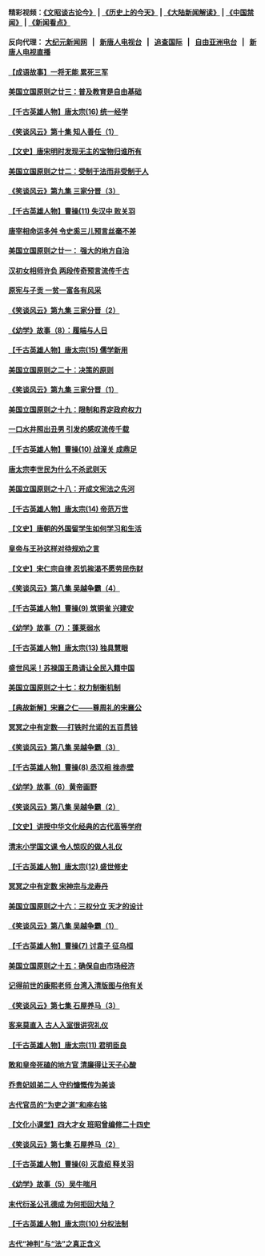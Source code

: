 #### 精彩视频：[《文昭谈古论今》](http://95.179.137.68/wenzhao) | [《历史上的今天》](http://95.179.137.68/today-in-history) | [《大陆新闻解读》](http://95.179.137.68/ntdtv-comedy) | [《中国禁闻》](http://95.179.137.68/ntdtv-news) | [《新闻看点》](http://95.179.137.68/news-insight) 

 #### 反向代理： [大纪元新闻网](http://95.179.137.68:10080/) &nbsp;&nbsp;|&nbsp;&nbsp; [新唐人电视台](http://95.179.137.68:8000/) &nbsp;&nbsp;|&nbsp;&nbsp; [追查国际](http://95.179.137.68:10010/) &nbsp;&nbsp;|&nbsp;&nbsp; [自由亚洲电台](http://95.179.137.68:9800/) &nbsp;&nbsp;|&nbsp;&nbsp; [新唐人电视直播](http://95.179.137.68/) 

#### [【成语故事】一将无能 累死三军](../pages/nsc975/n11046538.md?t=02170637) 

#### [美国立国原则之廿三：普及教育是自由基础](../pages/nsc975/n11044655.md?t=02170637) 

#### [【千古英雄人物】唐太宗(16) 统一经学](../pages/nsc975/n8046259.md?t=02170637) 

#### [《笑谈风云》第十集 知人善任（1）](../pages/nsc975/n11032532.md?t=02170637) 

#### [【文史】唐宋明时发现无主的宝物归谁所有](../pages/nsc975/n11036075.md?t=02170637) 

#### [美国立国原则之廿二：受制于法而非受制于人](../pages/nsc975/n11038266.md?t=02170637) 

#### [《笑谈风云》第九集 三家分晋（3）](../pages/nsc975/n11028646.md?t=02170637) 

#### [【千古英雄人物】曹操(11) 失汉中 败关羽](../pages/nsc975/n7783328.md?t=02170637) 

#### [唐宰相命运多舛 令史奚三儿预言丝毫不差](../pages/nsc975/n334750.md?t=02170637) 

#### [美国立国原则之廿一： 强大的地方自治](../pages/nsc975/n11036069.md?t=02170637) 

#### [汉初女相师许负 两段传奇预言流传千古](../pages/nsc975/n11035453.md?t=02170637) 

#### [原宪与子贡 一贫一富各有风采](../pages/nsc975/n11013094.md?t=02170637) 

#### [《笑谈风云》第九集 三家分晋（2）](../pages/nsc975/n11028610.md?t=02170637) 

#### [《幼学》故事（8）：履端与人日](../pages/nsc975/n10990550.md?t=02170637) 

#### [【千古英雄人物】唐太宗(15) 儒学新用](../pages/nsc975/n8046225.md?t=02170637) 

#### [美国立国原则之二十：决策的原则](../pages/nsc975/n11034691.md?t=02170637) 

#### [《笑谈风云》第九集 三家分晋（1）](../pages/nsc975/n11028591.md?t=02170637) 

#### [美国立国原则之十九：限制和界定政府权力](../pages/nsc975/n11023895.md?t=02170637) 

#### [一口水井照出丑男 引发的感叹流传千载](../pages/nsc975/n11004598.md?t=02170637) 

#### [【千古英雄人物】曹操(10) 战潼关 成鼎足](../pages/nsc975/n7779963.md?t=02170637) 

#### [唐太宗李世民为什么不杀武则天](../pages/nsc975/n11034040.md?t=02170637) 

#### [美国立国原则之十八：开成文宪法之先河](../pages/nsc975/n11008526.md?t=02170637) 

#### [【千古英雄人物】唐太宗(14) 帝范万世](../pages/nsc975/n8034234.md?t=02170637) 

#### [【文史】唐朝的外国留学生如何学习和生活](../pages/nsc975/n11010825.md?t=02170637) 

#### [皇帝与王孙这样对待规劝之言](../pages/nsc975/n10994666.md?t=02170637) 

#### [【文史】宋仁宗自律 忍饥挨渴不愿劳民伤财](../pages/nsc975/n10997349.md?t=02170637) 

#### [《笑谈风云》第八集 吴越争霸（4）](../pages/nsc975/n11010924.md?t=02170637) 

#### [【千古英雄人物】曹操(9) 筑铜雀 兴建安](../pages/nsc975/n7662497.md?t=02170637) 

#### [《幼学》故事（7）：蓬莱弱水](../pages/nsc975/n10990547.md?t=02170637) 

#### [【千古英雄人物】唐太宗(13) 独具慧眼](../pages/nsc975/n8034179.md?t=02170637) 

#### [盛世风采！苏禄国王恳请让全民入籍中国](../pages/nsc975/n10992284.md?t=02170637) 

#### [美国立国原则之十七：权力制衡机制](../pages/nsc975/n11002624.md?t=02170637) 

#### [【典故新解】宋襄之仁——尊周礼的宋襄公](../pages/nsc975/n11018653.md?t=02170637) 

#### [冥冥之中有定数──打铁时允诺的五百贯钱](../pages/nsc975/n334213.md?t=02170637) 

#### [《笑谈风云》第八集 吴越争霸（3）](../pages/nsc975/n11010889.md?t=02170637) 

#### [【千古英雄人物】曹操(8) 丞汉相 挫赤壁](../pages/nsc975/n7662490.md?t=02170637) 

#### [《幼学》故事（6）黄帝画野](../pages/nsc975/n10990546.md?t=02170637) 

#### [《笑谈风云》第八集 吴越争霸（2）](../pages/nsc975/n10996834.md?t=02170637) 

#### [【文史】讲授中华文化经典的古代高等学府](../pages/nsc975/n11003895.md?t=02170637) 

#### [清末小学国文课 令人惊叹的做人礼仪](../pages/nsc975/n10980226.md?t=02170637) 

#### [【千古英雄人物】唐太宗(12) 盛世修史](../pages/nsc975/n8034115.md?t=02170637) 

#### [冥冥之中有定数 宋神宗与龙寿丹](../pages/nsc975/n11008770.md?t=02170637) 

#### [美国立国原则之十六：三权分立 天才的设计](../pages/nsc975/n10991293.md?t=02170637) 

#### [《笑谈风云》第八集 吴越争霸（1）](../pages/nsc975/n10987751.md?t=02170637) 

#### [【千古英雄人物】曹操(7) 讨袁子 征乌桓](../pages/nsc975/n7662459.md?t=02170637) 

#### [美国立国原则之十五：确保自由市场经济](../pages/nsc975/n10957715.md?t=02170637) 

#### [记得前世的康熙老师 台湾入清版图与他有关](../pages/nsc975/n11004761.md?t=02170637) 

#### [《笑谈风云》第七集 石屋养马（3）](../pages/nsc975/n10964155.md?t=02170637) 

#### [客来莫直入 古人入室很讲究礼仪](../pages/nsc975/n11002636.md?t=02170637) 

#### [【千古英雄人物】唐太宗(11) 君明臣良](../pages/nsc975/n8030388.md?t=02170637) 

#### [敢和皇帝死磕的地方官 清廉得让天子心酸](../pages/nsc975/n10999336.md?t=02170637) 

#### [乔贵妃姐弟二人 守约慷慨传为美谈](../pages/nsc975/n10842491.md?t=02170637) 

#### [古代官员的“为吏之道”和座右铭](../pages/nsc975/n10989890.md?t=02170637) 

#### [【文化小课堂】四大才女 班昭曾编修二十四史](../pages/nsc975/n10996143.md?t=02170637) 

#### [《笑谈风云》第七集 石屋养马（2）](../pages/nsc975/n10964109.md?t=02170637) 

#### [【千古英雄人物】曹操(6) 灭袁绍 释关羽](../pages/nsc975/n7662436.md?t=02170637) 

#### [《幼学》故事（5）吴牛喘月](../pages/nsc975/n10806013.md?t=02170637) 

#### [末代衍圣公孔德成 为何拒回大陆？](../pages/nsc975/n10992548.md?t=02170637) 

#### [【千古英雄人物】唐太宗(10) 分权法制](../pages/nsc975/n8025970.md?t=02170637) 

#### [古代“神判”与“法”之真正含义](../pages/nsc975/n10982291.md?t=02170637) 

